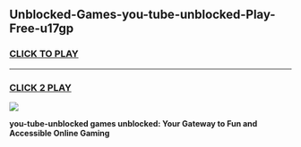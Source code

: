 
## Unblocked-Games-you-tube-unblocked-Play-Free-u17gp
<h3>
<a href="https://premium76.site?title=you-tube-unblocked&ref=12A">CLICK TO PLAY</a></h3>
<hr>

<h3>
<a href="https://premium76.site?title=you-tube-unblocked&ref=12A">CLICK 2 PLAY</a>
  
</h3>

<a href="https://premium76.site?title=you-tube-unblocked&ref=12A"><img src="https://clearcache.store/games.png"></a>


**you-tube-unblocked games unblocked: Your Gateway to Fun and Accessible Online Gaming**
